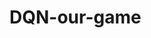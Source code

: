 # DQN-our-game
[//]: # (https://jonathan-hui.medium.com/rl-dqn-deep-q-network-e207751f7ae4)
[//]: # ( 1 add another cam motion penalty 
          2 implement visibility list in observation_viz, incorporate score_VR, score W to the visualization! 
          3 figure out better DQN agent model -- maybe add layers or hyperparameters 
          4 1000 Hz implementation
          5 goal campose settings)